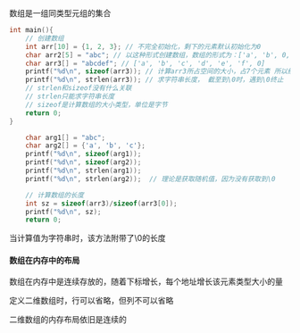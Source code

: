 数组是一组同类型元组的集合

```c
int main(){
    // 创建数组
    int arr[10] = {1, 2, 3}; // 不完全初始化，剩下的元素默认初始化为0
    char arr2[5] = "abc"; // 以这种形式创建数组，数组的形式为：['a', 'b', 0, 0, 0] ,其中第三个0是字符串结尾的\0
    char arr3[] = "abcdef"; // ['a', 'b', 'c', 'd', 'e', 'f', 0]
    printf("%d\n", sizeof(arr3)); // 计算arr3所占空间的大小，占7个元素 所以结果是7
    printf("%d\n", strlen(arr3)); // 求字符串长度， 截至到\0时，遇到\0终止
    // strlen和sizeof没有什么关联
    // strlen只能求字符串长度
    // sizeof是计算数组的大小类型，单位是字节
    return 0;
}
```



```c
    char arg1[] = "abc";
    char arg2[] = {'a', 'b', 'c'};
    printf("%d\n", sizeof(arg1));
    printf("%d\n", sizeof(arg2));
    printf("%d\n", strlen(arg1));
    printf("%d\n", strlen(arg2));  // 理论是获取随机值，因为没有获取到\0

    // 计算数组的长度
    int sz = sizeof(arr3)/sizeof(arr3[0]);
    printf("%d\n", sz);
    return 0;
```

当计算值为字符串时，该方法附带了\0的长度



#### 数组在内存中的布局

数组在内存中是连续存放的，随着下标增长，每个地址增长该元素类型大小的量

定义二维数组时，行可以省略，但列不可以省略

二维数组的内存布局依旧是连续的